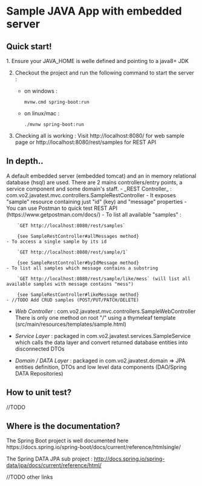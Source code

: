 <h1>Sample JAVA App with embedded server</h1>

<h2>Quick start!</h2>
1. Ensure your JAVA_HOME is welle defined and pointing to a java8+ JDK

2. Checkout the project and run the following command to start the server :

    - on windows :

        `mvnw.cmd spring-boot:run`

    - on linux/mac :

        `./mvnw spring-boot:run`
 
3. Checking all is working :
    Visit 
    http://localhost:8080/
    for web sample page or 
    http://localhost:8080/rest/samples for REST API
     
    
<h2>In depth..</h2>
A default embedded server (embedded tomcat) and an in memory relational database (hsql) are used.
There are 2 mains controllers/entry points, a service component and some domain's staff. 
- _REST Controller_ : com.vo2.javatest.mvc.controllers.SampleRestController
    - It exposes "sample" resource containing just "id" (key) and "message" properties
    - You can use Postman to quick test REST API 
    (https://www.getpostman.com/docs/)
    - To list all available "samples" : 
        
        `GET http://localhost:8080/rest/samples`
        
        {see SampleRestController#allMessages method}
    - To access a single sample by its id
        
        `GET http://localhost:8080/rest/sample/1`
        
        {see SampleRestController#byIdMessage method}
    - To list all samples which message contains a substring
         
        `GET http://localhost:8080/rest/sample/like/mess` (will list all available samples with message contains "mess")
        
        {see SampleRestController#likeMessage method}
    - //TODO Add CRUD samples (POST/PUT/PATCH/DELETE)
- _Web Controller_ : com.vo2.javatest.mvc.controllers.SampleWebController
    There is only one method on root "/" using a thymeleaf template (src/main/resources/templates/sample.html)
    
- _Service Layer_ : packaged in com.vo2.javatest.services.SampleService which calls the data layer and convert returned database entities into disconnected DTOs
- _Domain / DATA Layer_ : packaged in com.vo2.javatest.domain => JPA entities definition, DTOs and low level data components (DAO/Spring DATA Repositories)

<h2>How to unit test?</h2>
//TODO

<h2>Where is the documentation?</h2>
The Spring Boot project is well documented here 
https://docs.spring.io/spring-boot/docs/current/reference/htmlsingle/

The Spring DATA JPA sub project : http://docs.spring.io/spring-data/jpa/docs/current/reference/html/
 
//TODO other links
